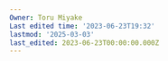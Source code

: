 ```yaml
---
Owner: Toru Miyake
Last edited time: '2023-06-23T19:32'
lastmod: '2025-03-03'
last_edited: 2023-06-23T00:00:00.000Z
---
```



